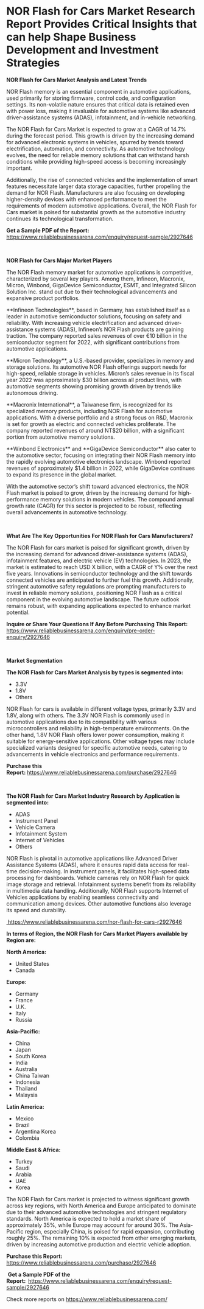 <p><h1>NOR Flash for Cars Market Research Report Provides Critical Insights that can help Shape Business Development and Investment Strategies</h1></p><p><strong>NOR Flash for Cars Market Analysis and Latest Trends</strong></p>
<p><p>NOR Flash memory is an essential component in automotive applications, used primarily for storing firmware, control code, and configuration settings. Its non-volatile nature ensures that critical data is retained even with power loss, making it invaluable for automotive systems like advanced driver-assistance systems (ADAS), infotainment, and in-vehicle networking.</p><p>The NOR Flash for Cars Market is expected to grow at a CAGR of 14.7% during the forecast period. This growth is driven by the increasing demand for advanced electronic systems in vehicles, spurred by trends toward electrification, automation, and connectivity. As automotive technology evolves, the need for reliable memory solutions that can withstand harsh conditions while providing high-speed access is becoming increasingly important.</p><p>Additionally, the rise of connected vehicles and the implementation of smart features necessitate larger data storage capacities, further propelling the demand for NOR Flash. Manufacturers are also focusing on developing higher-density devices with enhanced performance to meet the requirements of modern automotive applications. Overall, the NOR Flash for Cars market is poised for substantial growth as the automotive industry continues its technological transformation.</p></p>
<p><strong>Get a Sample PDF of the Report:&nbsp;</strong> <a href="https://www.reliablebusinessarena.com/enquiry/request-sample/2927646?utm_campaign=3165&utm_medium=2&utm_source=Github&utm_content=ia&utm_term=12032025&utm_id=nor-flash-for-cars">https://www.reliablebusinessarena.com/enquiry/request-sample/2927646</a></p>
<p>&nbsp;</p>
<p><strong>NOR Flash for Cars Major Market Players</strong></p>
<p><p>The NOR Flash memory market for automotive applications is competitive, characterized by several key players. Among them, Infineon, Macronix, Micron, Winbond, GigaDevice Semiconductor, ESMT, and Integrated Silicon Solution Inc. stand out due to their technological advancements and expansive product portfolios.</p><p>**Infineon Technologies**, based in Germany, has established itself as a leader in automotive semiconductor solutions, focusing on safety and reliability. With increasing vehicle electrification and advanced driver-assistance systems (ADAS), Infineon’s NOR Flash products are gaining traction. The company reported sales revenues of over €10 billion in the semiconductor segment for 2022, with significant contributions from automotive applications.</p><p>**Micron Technology**, a U.S.-based provider, specializes in memory and storage solutions. Its automotive NOR Flash offerings support needs for high-speed, reliable storage in vehicles. Micron’s sales revenue in its fiscal year 2022 was approximately $30 billion across all product lines, with automotive segments showing promising growth driven by trends like autonomous driving.</p><p>**Macronix International**, a Taiwanese firm, is recognized for its specialized memory products, including NOR Flash for automotive applications. With a diverse portfolio and a strong focus on R&D, Macronix is set for growth as electric and connected vehicles proliferate. The company reported revenues of around NT$20 billion, with a significant portion from automotive memory solutions.</p><p>**Winbond Electronics** and **GigaDevice Semiconductor** also cater to the automotive sector, focusing on integrating their NOR Flash memory into the rapidly evolving automotive electronics landscape. Winbond reported revenues of approximately $1.4 billion in 2022, while GigaDevice continues to expand its presence in the global market.</p><p>With the automotive sector’s shift toward advanced electronics, the NOR Flash market is poised to grow, driven by the increasing demand for high-performance memory solutions in modern vehicles. The compound annual growth rate (CAGR) for this sector is projected to be robust, reflecting overall advancements in automotive technology.</p></p>
<p>&nbsp;</p>
<p><strong>What Are The Key Opportunities For NOR Flash for Cars Manufacturers?</strong></p>
<p><p>The NOR Flash for cars market is poised for significant growth, driven by the increasing demand for advanced driver-assistance systems (ADAS), infotainment features, and electric vehicle (EV) technologies. In 2023, the market is estimated to reach USD X billion, with a CAGR of Y% over the next five years. Innovations in semiconductor technology and the shift towards connected vehicles are anticipated to further fuel this growth. Additionally, stringent automotive safety regulations are prompting manufacturers to invest in reliable memory solutions, positioning NOR Flash as a critical component in the evolving automotive landscape. The future outlook remains robust, with expanding applications expected to enhance market potential.</p></p>
<p><strong>Inquire or Share Your Questions If Any Before Purchasing This Report:</strong> <a href="https://www.reliablebusinessarena.com/enquiry/pre-order-enquiry/2927646?utm_campaign=3165&utm_medium=2&utm_source=Github&utm_content=ia&utm_term=12032025&utm_id=nor-flash-for-cars">https://www.reliablebusinessarena.com/enquiry/pre-order-enquiry/2927646</a></p>
<p>&nbsp;</p>
<p><strong>Market Segmentation</strong></p>
<p><strong>The NOR Flash for Cars Market Analysis by types is segmented into:</strong></p>
<p><ul><li>3.3V</li><li>1.8V</li><li>Others</li></ul></p>
<p><p>NOR Flash for cars is available in different voltage types, primarily 3.3V and 1.8V, along with others. The 3.3V NOR Flash is commonly used in automotive applications due to its compatibility with various microcontrollers and reliability in high-temperature environments. On the other hand, 1.8V NOR Flash offers lower power consumption, making it suitable for energy-sensitive applications. Other voltage types may include specialized variants designed for specific automotive needs, catering to advancements in vehicle electronics and performance requirements.</p></p>
<p><strong>Purchase this Report:&nbsp;</strong><a href="https://www.reliablebusinessarena.com/purchase/2927646?utm_campaign=3165&utm_medium=2&utm_source=Github&utm_content=ia&utm_term=12032025&utm_id=nor-flash-for-cars">https://www.reliablebusinessarena.com/purchase/2927646</a></p>
<p>&nbsp;</p>
<p><strong>The NOR Flash for Cars Market Industry Research by Application is segmented into:</strong></p>
<p><ul><li>ADAS</li><li>Instrument Panel</li><li>Vehicle Camera</li><li>Infotainment System</li><li>Internet of Vehicles</li><li>Others</li></ul></p>
<p><p>NOR Flash is pivotal in automotive applications like Advanced Driver Assistance Systems (ADAS), where it ensures rapid data access for real-time decision-making. In instrument panels, it facilitates high-speed data processing for dashboards. Vehicle cameras rely on NOR Flash for quick image storage and retrieval. Infotainment systems benefit from its reliability in multimedia data handling. Additionally, NOR Flash supports Internet of Vehicles applications by enabling seamless connectivity and communication among devices. Other automotive functions also leverage its speed and durability.</p></p>
<p><a href="https://www.reliablebusinessarena.com/nor-flash-for-cars-r2927646?utm_campaign=3165&utm_medium=2&utm_source=Github&utm_content=ia&utm_term=12032025&utm_id=nor-flash-for-cars">&nbsp;https://www.reliablebusinessarena.com/nor-flash-for-cars-r2927646</a></p>
<p><strong>In terms of Region, the NOR Flash for Cars Market Players available by Region are:</strong></p>
<p>
    <p> <strong> North America: </strong>
        <ul>
            <li>United States</li>
            <li>Canada</li>
        </ul>
        </p> 
    <p> <strong> Europe: </strong>
        <ul>
            <li>Germany</li>
            <li>France</li>
            <li>U.K.</li>
            <li>Italy</li>
            <li>Russia</li>
        </ul>
        </p> 
    <p> <strong> Asia-Pacific: </strong>
        <ul>
            <li>China</li>
            <li>Japan</li>
            <li>South Korea</li>
            <li>India</li>
            <li>Australia</li>
            <li>China Taiwan</li>
            <li>Indonesia</li>
            <li>Thailand</li>
            <li>Malaysia</li>
        </ul>
        </p> 
    <p> <strong> Latin America: </strong>
        <ul>
            <li>Mexico</li>
            <li>Brazil</li>
            <li>Argentina Korea</li>
            <li>Colombia</li>
        </ul>
        </p> 
    <p> <strong> Middle East & Africa: </strong>
        <ul>
            <li>Turkey</li>
            <li>Saudi</li>
            <li>Arabia</li>
            <li>UAE</li>
            <li>Korea</li>
        </ul>
    </p>
    </p>
<p><p>The NOR Flash for Cars market is projected to witness significant growth across key regions, with North America and Europe anticipated to dominate due to their advanced automotive technologies and stringent regulatory standards. North America is expected to hold a market share of approximately 35%, while Europe may account for around 30%. The Asia-Pacific region, especially China, is poised for rapid expansion, contributing roughly 25%. The remaining 10% is expected from other emerging markets, driven by increasing automotive production and electric vehicle adoption.</p></p>
<p><strong>Purchase this Report: </strong><a href="https://www.reliablebusinessarena.com/purchase/2927646?utm_campaign=3165&utm_medium=2&utm_source=Github&utm_content=ia&utm_term=12032025&utm_id=nor-flash-for-cars">https://www.reliablebusinessarena.com/purchase/2927646</a></p>
<p>&nbsp;<strong>Get a Sample PDF of the Report:&nbsp;&nbsp;</strong><a href="https://www.reliablebusinessarena.com/enquiry/request-sample/2927646?utm_campaign=3165&utm_medium=2&utm_source=Github&utm_content=ia&utm_term=12032025&utm_id=nor-flash-for-cars">https://www.reliablebusinessarena.com/enquiry/request-sample/2927646</a></p>
<p><strong></strong></p>
<p>Check more reports on <a href="https://www.reliablebusinessarena.com/?utm_campaign=3165&utm_medium=2&utm_source=Github&utm_content=ia&utm_term=12032025&utm_id=nor-flash-for-cars">https://www.reliablebusinessarena.com/</a></p>